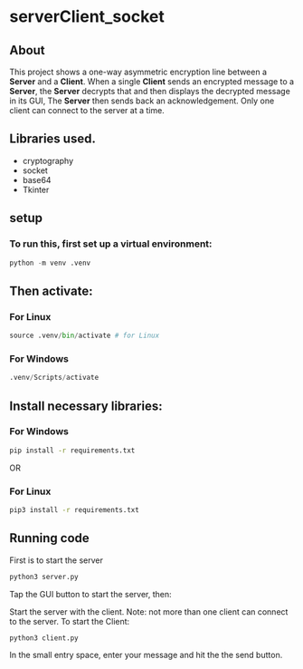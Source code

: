 # serverClient_socket

## About
This project shows a one-way asymmetric encryption line between a **Server** and a **Client**.
When a single **Client** sends an encrypted message to a **Server**, the **Server** decrypts that and then  displays the decrypted message in its GUI, The **Server** then sends back an acknowledgement.
Only one client can connect to the server at a time.

## Libraries used.
- cryptography
- socket
- base64
- Tkinter


## setup
### To run this, first set up a virtual environment:
```python
python -m venv .venv
```
## Then activate:
### For Linux 
```python
source .venv/bin/activate # for Linux
```
### For Windows
```python
.venv/Scripts/activate
```

## Install necessary libraries:
### For Windows
```bash
pip install -r requirements.txt
```

OR 

### For Linux 
```bash
pip3 install -r requirements.txt
```

## Running code

First is to start the server 
```python
python3 server.py
```

Tap the GUI button to start the server, then: 

Start the server with the client. Note: not more than one client can connect to the server.
To start the Client:
```python
python3 client.py
```
In the small entry space, enter your message and hit the the send button.
